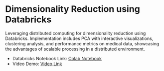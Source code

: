# Dimensionality Reduction using Databricks

Leveraging distributed computing for dimensionality reduction using Databricks. Implementation includes PCA with interactive visualizations, clustering analysis, and performance metrics on medical data, showcasing the advantages of scalable processing in a distributed environment.

- Databricks Notebook Link: [Colab Notebook](https://colab.research.google.com/github/pruthvik-sheth/CMPE-255-Data-Mining/blob/main/Assignments/Dimensionality-Reduction/databricks/Dimensionality_Reduction_Databricks.ipynb)
- Video Demo: [Video Link](https://youtube.com/your-demo-link)

